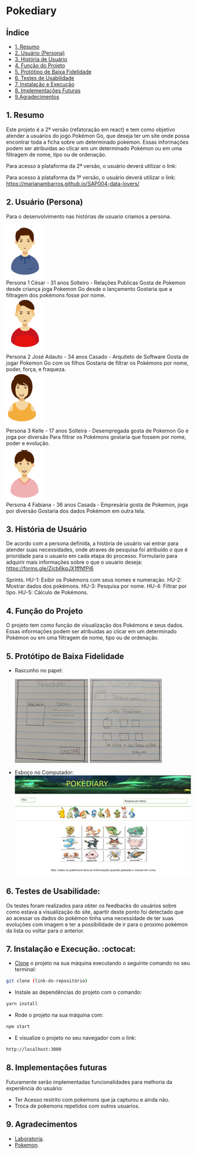 # Pokediary

## Índice
  - [1. Resumo](#1-resumo)
  - [2. Usuário (Persona)](#2-usu%c3%a1rio-persona)
  - [3. História de Usuário](#3-hist%c3%b3ria-de-usu%c3%a1rio)
  - [4. Função do Projeto](#1-FunçãodoProjeto)
  - [5. Protótipo de Baixa Fidelidade](#5-PrototipodeBaixaFidelidade)
  - [6. Testes de Usabilidade](#6-TestesdeUsabilidade)
  - [7. Instalação e Execução](#7-InstalaçãoEExecução)
  - [8. Implementações Futuras](#8-ImplementaçõesFuturas)
  - [9.Agradecimentos](#9-Agradecimentos)


## 1. Resumo
Este projeto é a 2ª versão (refatoração em react) e tem como objetivo atender a usuários do jogo Pokémon Go, que deseja ter um site onde possa encontrar toda a ficha sobre um determinado pokemon.
Essas informações podem ser atribuidas ao clicar em um determinado Pokémon
ou em uma filtragem de nome, tipo ou de ordenação.

Para acesso à plataforma da 2ª versão, o usuário deverá utilizar o link: 

Para acesso à plataforma da 1ª versão, o usuário deverá utilizar o link: https://marianambarros.github.io/SAP004-data-lovers/     


## 2. Usuário (Persona)
Para o desenvolvimento nas histórias de usuario criamos a persona.        

<div><img src="./public/img/persona3.png" width="100"></div>
Persona 1
  César - 31 anos
  Solteiro - Relações Publicas
  Gosta de Pokemon desde criança
  joga Pokemon Go desde o lançamento
  Gostaria que a filtragem dos pokémons fosse por nome.
<div><img src="./public/img/persona4.png" width="100"></div>
Persona 2
  José Adauto - 34 anos
  Casado - Arquiteto de Software
  Gosta de jogar Pokemon Go com os filhos
  Gostaria de filtrar os Pokémons por nome, poder, força, e fraqueza.
<div><img src="./public/img/persona1.png" width="100"></div>
Persona 3
  Kelle - 17 anos
  Solteira - Desempregada
  gosta de Pokemon Go e joga por diversão
  Para filtrar os Pokémons gostaria que fossem por nome, poder e evolução.
<div><img src="./public/img/persona2.png" width="100"></div>
Persona 4
  Fabiana - 36 anos
  Casada - Empresária
  gosta de Pokemon, joga por diversão
  Gostaria dos dados Pokémom em outra tela.

## 3. História de Usuário

De acordo com a persona definida, a história de usuário vai entrar para atender suas necessidades, onde atraves de pesquisa
foi atribuido o que é prioridade para o usuario em cada etapa do processo.
Formulario para adquirir mais informações sobre o que o usuario deseja: https://forms.gle/Zicb6kqJX1ffNfPi6

Sprints.
HU-1: Exibir os Pokémons com seus nomes e numeração.
HU-2: Mostrar dados dos pokémons.
HU-3: Pesquisa por nome.
HU-4: Filtrar por tipo.
HU-5: Cálculo de Pokémons.

## 4. Função do Projeto
O projeto tem como função de visualização dos Pokémons e seus dados. Essas informações podem ser atribuidas ao clicar em um determinado Pokémon
ou em uma filtragem de nome, tipo ou de ordenação.

## 5. Protótipo de Baixa Fidelidade
- Rascunho no papel:
  <div><img src="./public/img/protTela1.png" width="200"> <img src="./public/img/protTela2.png" width="197"></div>

- Esboço no Computador:
  ![Protótipo](./public/img/protTelaPc.png)

## 6. Testes de Usabilidade:
  Os testes foram realizados para obter os feedbacks do usuários sobre como estava a visualização do site, apartir deste ponto foi detectado que ao acessar os dados do pokémon tinha uma necessidade de ter suas evoluções com imagem  e ter a possibilidade de ir para o proximo pokémon da lista ou voltar para o anterior.

## 7. Instalação e Execução. :octocat:

- [Clone](https://help.github.com/articles/cloning-a-repository/) o projeto na sua máquina executando o seguinte comando no seu terminal:

```sh
git clone (link-do-repositório)
```

- Instale as dependências do projeto com o comando:

```sh
yarn install
```

- Rode o projeto na sua máquina com:

```sh
npm start
```

- E visualize o projeto no seu navegador com o link:

```sh
http://localhost:3000
```

## 8. Implementações futuras

Futuramente serão implementadas funcionalidades para melhoria da experiência do usuário:

- Ter Acesso restrito com pokemons que ja capturou e ainda não.
- Troca de pokemons repetidos com outros usuarios.

## 9. Agradecimentos

- [Laboratoria](https://github.com/Laboratoria).
- [Pokemon](https://www.pokemon.com/br/).